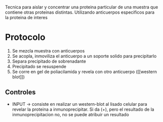 Tecnica para aislar y concentrar una proteina particular de una muestra que contiene otras proteinas distintas. Utilizando anticuerpos especificos para la proteina de interes

# Protocolo

1. Se mezcla muestra con anticuerpos
2. Se acopla, inmoviliza el anticuerpo a un soporte solido para precipitarlo
3. Separa precipitado de sobrenadante
4. Precipitado se resuspende
5. Se corre en gel de poliacilamida y revela con otro anticuerpo ([[western blot]])

## Controles
- INPUT → consiste en realizar un western-blot al lisado celular para revelar la proteina a inmunoprecipitar. Si da (+), pero el resultado de la inmunoprecipitacion no, no se puede atribuir un resultado 